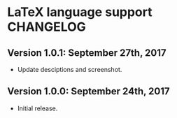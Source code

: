 # LaTeX language support CHANGELOG

## Version 1.0.1: September 27th, 2017
* Update desciptions and screenshot.

## Version 1.0.0: September 24th, 2017
* Initial release.